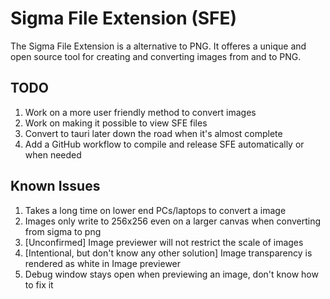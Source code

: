 # Sigma File Extension (SFE)

The Sigma File Extension is a alternative to PNG. It offeres a unique and open source tool for creating and converting images from and to PNG.

## TODO

1. Work on a more user friendly method to convert images
2. Work on making it possible to view SFE files
3. Convert to tauri later down the road when it's almost complete
4. Add a GitHub workflow to compile and release SFE automatically or when needed

## Known Issues

1. Takes a long time on lower end PCs/laptops to convert a image
2. Images only write to 256x256 even on a larger canvas when converting from sigma to png
3. [Unconfirmed] Image previewer will not restrict the scale of images
4. [Intentional, but don't know any other solution] Image transparency is rendered as white in Image previewer
5. Debug window stays open when previewing an image, don't know how to fix it
